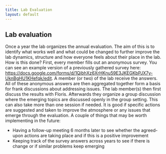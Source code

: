```yaml
---
title: Lab Evaluation
layout: default
---
```


## Lab evaluation

Once a year the lab organizes the annual evaluation. The aim of this is to identify what works well and what could be changed to further improve the lab dynamics, structure and how everyone feels about their place in the lab. How is this done? First, every member fills out an anonymous survey. You can see an example version of a previously gathered survey here: https://docs.google.com/forms/d/1QibhXz6XrHKnu59E3JKEGKbPJX7y-UknBgHU1KHefqk/edit. 
A member (or two) of the lab receive the answers. All of these anonymous answers are then aggregated together form a basis for frank discussions about addressing issues. The lab member(s) then first discuss the results with Floris. Afterwards they organize a group discussion where the emerging topics are discussed openly in the group setting. This can also take more than one session if needed. It is good if specific actions are suggested and taken to improve the atmosphere or any issues that emerge through the evaluation. 
A couple of things that may be worth implementing in the future:

-	Having a follow-up meeting 6 months later to see whether the agreed-upon actions are taking place and if this is a positive improvement
-	Keeping track of the survey answers across years to see if there is change or if similar problems keep emerging

